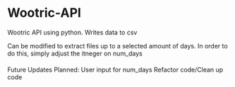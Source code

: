 # Wootric-API
Wootric API using python. Writes data to csv


Can be modified to extract files up to a selected amount of days.
In order to do this, simply adjust the itneger on num_days

####

Future Updates Planned:
User input for num_days
Refactor code/Clean up code

